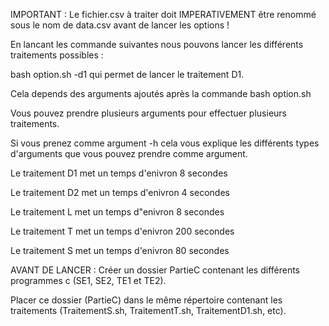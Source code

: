IMPORTANT : Le fichier.csv à traiter doit IMPERATIVEMENT être renommé sous le nom de data.csv avant de lancer les options !

En lancant les commande suivantes nous pouvons lancer les différents traitements possibles :

bash option.sh -d1 qui permet de lancer le traitement D1.

Cela depends des arguments ajoutés après la commande bash option.sh

Vous pouvez prendre plusieurs arguments pour effectuer plusieurs traitements. 

Si vous prenez comme argument -h cela vous explique les différents types d'arguments que vous pouvez prendre comme argument.


Le traitement D1 met un temps d'enivron 8 secondes

Le traitement D2 met un temps d'enivron 4 secondes

Le traitement L met un temps d"enivron 8 secondes

Le traitement T met un temps d'enivron 200 secondes

Le traitement S met un temps d'enivron 80 secondes

AVANT DE LANCER : Créer un dossier PartieC contenant les différents programmes c (SE1, SE2, TE1 et TE2).

Placer ce dossier (PartieC) dans le même répertoire contenant les traitements (TraitementS.sh, TraitementT.sh, TraitementD1.sh, etc).


